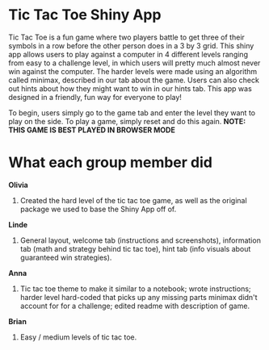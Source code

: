 # Tic Tac Toe Shiny App

Tic Tac Toe is a fun game where two players battle to get three of their symbols in a row before the other person does in a 3 by 3 grid. This shiny app allows users to play against a computer in 4 different levels ranging from easy to a challenge level, in which users will pretty much almost never win against the computer. The harder levels were made using an algorithm called minimax, described in our tab about the game. Users can also check out hints about how they might want to win in our hints tab. This app was designed in a friendly, fun way for everyone to play!

To begin, users simply go to the game tab and enter the level they want to play on the side. To play a game, simply reset and do this again. **NOTE: THIS GAME IS BEST PLAYED IN BROWSER MODE**

# What each group member did

**Olivia** 
1. Created the hard level of the tic tac toe game, as well as the original package we used to base the Shiny App off of. 

**Linde**
1. General layout, welcome tab (instructions and screenshots), information tab (math and strategy behind tic tac toe), hint tab (info visuals about guaranteed win strategies). 

**Anna**
1. Tic tac toe theme to make it similar to a notebook; wrote instructions; harder level hard-coded that picks up any missing parts minimax didn't account for for a challenge; edited readme with description of game. 

**Brian**
1. Easy / medium levels of tic tac toe. 
